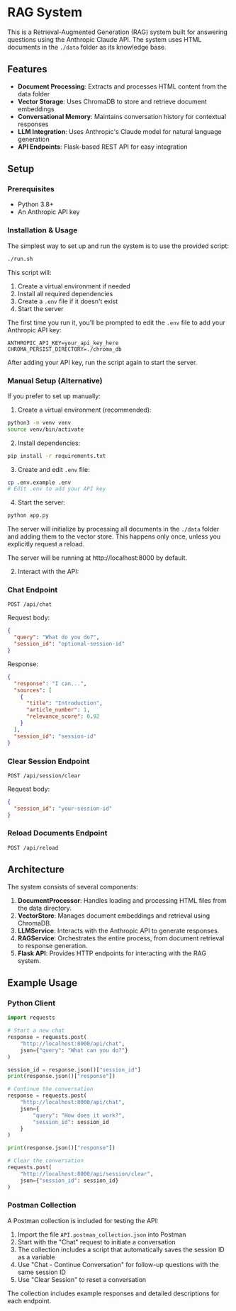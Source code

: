 # RAG System

This is a Retrieval-Augmented Generation (RAG) system built for answering questions using the Anthropic Claude API. The system uses HTML documents in the `./data` folder as its knowledge base.

## Features

- **Document Processing**: Extracts and processes HTML content from the data folder
- **Vector Storage**: Uses ChromaDB to store and retrieve document embeddings
- **Conversational Memory**: Maintains conversation history for contextual responses
- **LLM Integration**: Uses Anthropic's Claude model for natural language generation
- **API Endpoints**: Flask-based REST API for easy integration

## Setup

### Prerequisites

- Python 3.8+
- An Anthropic API key

### Installation & Usage

The simplest way to set up and run the system is to use the provided script:

```bash
./run.sh
```

This script will:

1. Create a virtual environment if needed
2. Install all required dependencies
3. Create a `.env` file if it doesn't exist
4. Start the server

The first time you run it, you'll be prompted to edit the `.env` file to add your Anthropic API key:

```
ANTHROPIC_API_KEY=your_api_key_here
CHROMA_PERSIST_DIRECTORY=./chroma_db
```

After adding your API key, run the script again to start the server.

### Manual Setup (Alternative)

If you prefer to set up manually:

1. Create a virtual environment (recommended):

```bash
python3 -m venv venv
source venv/bin/activate
```

2. Install dependencies:

```bash
pip install -r requirements.txt
```

3. Create and edit `.env` file:

```bash
cp .env.example .env
# Edit .env to add your API key
```

4. Start the server:

```bash
python app.py
```

The server will initialize by processing all documents in the `./data` folder and adding them to the vector store. This happens only once, unless you explicitly request a reload.

The server will be running at http://localhost:8000 by default.

2. Interact with the API:

### Chat Endpoint

```
POST /api/chat
```

Request body:

```json
{
  "query": "What do you do?",
  "session_id": "optional-session-id"
}
```

Response:

```json
{
  "response": "I can...",
  "sources": [
    {
      "title": "Introduction",
      "article_number": 1,
      "relevance_score": 0.92
    }
  ],
  "session_id": "session-id"
}
```

### Clear Session Endpoint

```
POST /api/session/clear
```

Request body:

```json
{
  "session_id": "your-session-id"
}
```

### Reload Documents Endpoint

```
POST /api/reload
```

## Architecture

The system consists of several components:

1. **DocumentProcessor**: Handles loading and processing HTML files from the data directory.
2. **VectorStore**: Manages document embeddings and retrieval using ChromaDB.
3. **LLMService**: Interacts with the Anthropic API to generate responses.
4. **RAGService**: Orchestrates the entire process, from document retrieval to response generation.
5. **Flask API**: Provides HTTP endpoints for interacting with the RAG system.

## Example Usage

### Python Client

```python
import requests

# Start a new chat
response = requests.post(
    "http://localhost:8000/api/chat",
    json={"query": "What can you do?"}
)

session_id = response.json()["session_id"]
print(response.json()["response"])

# Continue the conversation
response = requests.post(
    "http://localhost:8000/api/chat",
    json={
        "query": "How does it work?",
        "session_id": session_id
    }
)

print(response.json()["response"])

# Clear the conversation
requests.post(
    "http://localhost:8000/api/session/clear",
    json={"session_id": session_id}
)
```

### Postman Collection

A Postman collection is included for testing the API:

1. Import the file `API.postman_collection.json` into Postman
2. Start with the "Chat" request to initiate a conversation
3. The collection includes a script that automatically saves the session ID as a variable
4. Use "Chat - Continue Conversation" for follow-up questions with the same session ID
5. Use "Clear Session" to reset a conversation

The collection includes example responses and detailed descriptions for each endpoint.

